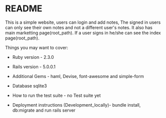 # README

This is a simple website, users can login and add notes, The signed in users can only see their own notes and not a different user's notes.
It also has main marketting page(root_path). If a user signs in he/she can see the index page(root_path).

Things you may want to cover:

* Ruby version - 2.3.0

* Rails version - 5.0.0.1

* Additional Gems - haml, Devise, font-awesome and simple-form

* Database sqlite3

* How to run the test suite - no Test suite yet

* Deployment instructions (Development_locally)- bundle install, db:migrate and run rails server